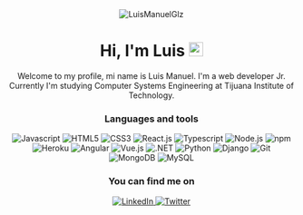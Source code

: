 <div align="center">

  <img align="center" alt="LuisManuelGlz" src="header.gif" />

  # Hi, I'm Luis <img src="https://emojis.slackmojis.com/emojis/images/1531849430/4246/blob-sunglasses.gif?1531849430" width="25"/>

  Welcome to my profile, mi name is Luis Manuel. I'm a web developer Jr. Currently I'm studying Computer Systems Engineering at Tijuana Institute of Technology.

  ### Languages and tools

  <p>
    <img alt="Javascript" src="https://img.shields.io/badge/-Javascript-f9e40f?style=flat-square&logo=javascript&logoColor=white" />
    <img alt="HTML5" src="https://img.shields.io/badge/-HTML5-f76040?style=flat-square&logo=html5&logoColor=white" />
    <img alt="CSS3" src="https://img.shields.io/badge/-CSS3-046393?style=flat-square&logo=css3&logoColor=white" />
    <img alt="React.js" src="https://img.shields.io/badge/-React.js-45b8d8?style=flat-square&logo=react&logoColor=white" />
    <img alt="Typescript" src="https://img.shields.io/badge/-Typescript-007ACC?style=flat-square&logo=typescript&logoColor=white" />
    <img alt="Node.js" src="https://img.shields.io/badge/-Node.js-43853d?style=flat-square&logo=node.js&logoColor=white" />
    <img alt="npm" src="https://img.shields.io/badge/-npm-cc0000?style=flat-square&logo=npm&logoColor=white" />
    <img alt="Heroku" src="https://img.shields.io/badge/-Heroku-400099?style=flat-square&logo=heroku&logoColor=white" />
    <img alt="Angular" src="https://img.shields.io/badge/-Angular-DD0031?style=flat-square&logo=angular&logoColor=white" />
    <img alt="Vue.js" src="https://img.shields.io/badge/-Vue.js-41B883?style=flat-square&logo=vue.js&logoColor=white" />
    <img alt=".NET" src="https://img.shields.io/badge/-.NET-672A7A?style=flat-square&logo=.net&logoColor=white" />
    <img alt="Python" src="https://img.shields.io/badge/-Python-F8EA26?style=flat-square&logo=python&logoColor=white" />
    <img alt="Django" src="https://img.shields.io/badge/-Django-103E2E?style=flat-square&logo=django&logoColor=white" />
    <img alt="Git" src="https://img.shields.io/badge/-Git-F05032?style=flat-square&logo=git&logoColor=white" />
    <img alt="MongoDB" src="https://img.shields.io/badge/-mongodb-13aa52?style=flat-square&logo=mongodb&logoColor=white" />
    <img alt="MySQL" src="https://img.shields.io/badge/-MySQL-00618A?style=flat-square&logo=mysql&logoColor=white" />
  </p>

  ### You can find me on

  <a href="https://www.linkedin.com/in/luismanuelglz" target="_blank">
    <img alt="LinkedIn" src="https://img.shields.io/badge/linkedin-%230077B5.svg?&style=for-the-badge&logo=linkedin&logoColor=white" />
  </a>
  <a href="https://twitter.com/LuisManuelGlz_" target="_blank">
    <img alt="Twitter" src="https://img.shields.io/badge/twitter-%231DA1F2.svg?&style=for-the-badge&logo=twitter&logoColor=white" />
  </a>

</div>
